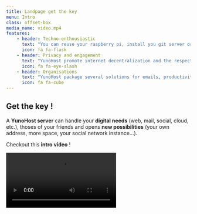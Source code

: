 ```yaml
---
title: Landpage get the key
menu: Intro
class: offset-box
media_name: video.mp4
features:
    - header: Techno-enthousiastic
      text: "You can reuse your raspberry pi, install you git server or even tinker some home IoT."
      icon: fa fa-flask
    - header: Privacy and engagement
      text: "YunoHost promote internet decentralization and the respect of users through the concrete action of self-hosting."
      icon: fa fa-eye-slash
    - header: Organisations
      text: "YunoHost package several solutions for emails, productivity and collaborative work."
      icon: fa fa-cube
---
```


## Get the **key** !

A **YunoHost server** can handle your **digital needs** (web, mail, social, cloud, etc.), thoses of your friends and opens **new possibilities** (your own address, more space, your social network instance...).

Checkout this **intro video** !

![video.mp4](video.mp4)
